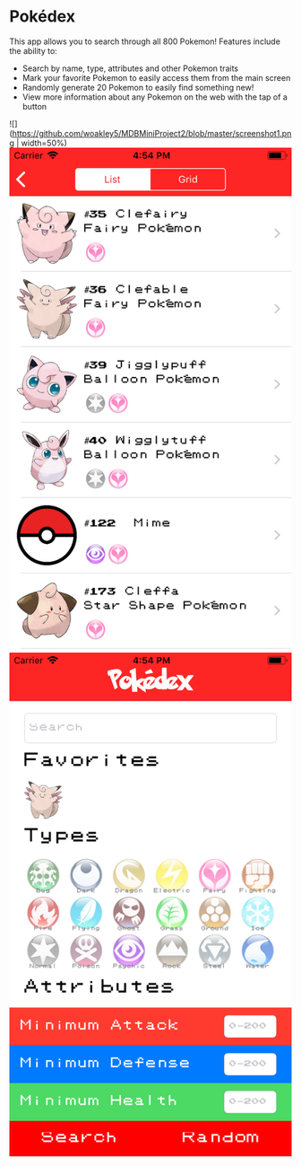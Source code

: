 # Pokédex

This app allows you to search through all 800 Pokemon! Features include the ability to:
* Search by name, type, attributes and other Pokemon traits
* Mark your favorite Pokemon to easily access them from the main screen
* Randomly generate 20 Pokemon to easily find something new!
* View more information about any Pokemon on the web with the tap of a button

![](https://github.com/woakley5/MDBMiniProject2/blob/master/screenshot1.png | width=50%) ![](https://github.com/woakley5/MDBMiniProject2/blob/master/screenshot2.png) ![](https://github.com/woakley5/MDBMiniProject2/blob/master/screenshot3.png)
